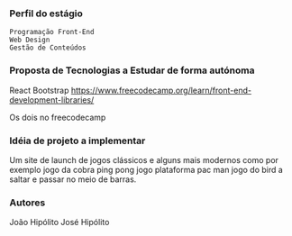 ### Perfil do estágio  
	Programação Front-End
	Web Design 
	Gestão de Conteúdos

### Proposta de Tecnologias a Estudar de forma autónoma
 React 
 Bootstrap
 https://www.freecodecamp.org/learn/front-end-development-libraries/

 Os dois no freecodecamp

### Idéia de projeto a implementar 
Um site de launch de jogos clássicos e alguns mais modernos como por exemplo jogo da cobra ping pong jogo plataforma pac man jogo do bird a saltar e passar no meio de barras.


### Autores

João Hipólito
José Hipólito






